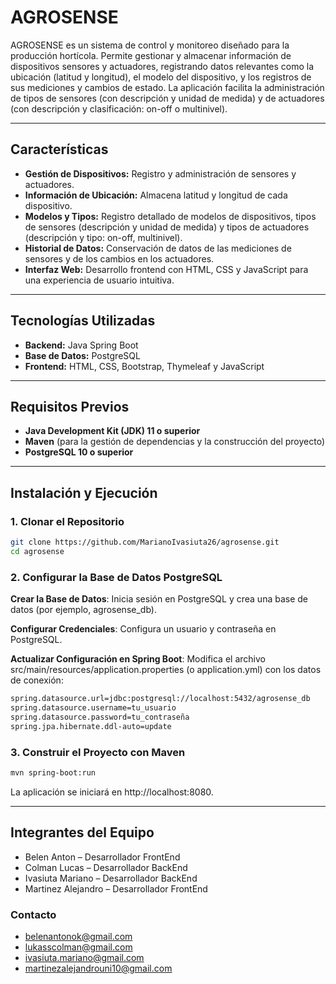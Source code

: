 # AGROSENSE

AGROSENSE es un sistema de control y monitoreo diseñado para la producción hortícola. Permite gestionar y almacenar información de dispositivos sensores y actuadores, registrando datos relevantes como la ubicación (latitud y longitud), el modelo del dispositivo, y los registros de sus mediciones y cambios de estado. La aplicación facilita la administración de tipos de sensores (con descripción y unidad de medida) y de actuadores (con descripción y clasificación: on-off o multinivel).

---

## Características

- **Gestión de Dispositivos:** Registro y administración de sensores y actuadores.
- **Información de Ubicación:** Almacena latitud y longitud de cada dispositivo.
- **Modelos y Tipos:** Registro detallado de modelos de dispositivos, tipos de sensores (descripción y unidad de medida) y tipos de actuadores (descripción y tipo: on-off, multinivel).
- **Historial de Datos:** Conservación de datos de las mediciones de sensores y de los cambios en los actuadores.
- **Interfaz Web:** Desarrollo frontend con HTML, CSS y JavaScript para una experiencia de usuario intuitiva.

---

## Tecnologías Utilizadas

- **Backend:** Java Spring Boot
- **Base de Datos:** PostgreSQL
- **Frontend:** HTML, CSS, Bootstrap, Thymeleaf y JavaScript

---

## Requisitos Previos

- **Java Development Kit (JDK) 11 o superior**
- **Maven** (para la gestión de dependencias y la construcción del proyecto)
- **PostgreSQL 10 o superior**
---

## Instalación y Ejecución

### 1. Clonar el Repositorio

```bash
git clone https://github.com/MarianoIvasiuta26/agrosense.git
cd agrosense
```

### 2. Configurar la Base de Datos PostgreSQL
**Crear la Base de Datos**:
Inicia sesión en PostgreSQL y crea una base de datos (por ejemplo, agrosense_db).

**Configurar Credenciales**:
Configura un usuario y contraseña en PostgreSQL.

**Actualizar Configuración en Spring Boot**:
Modifica el archivo src/main/resources/application.properties (o application.yml) con los datos de conexión:

```bash
spring.datasource.url=jdbc:postgresql://localhost:5432/agrosense_db
spring.datasource.username=tu_usuario
spring.datasource.password=tu_contraseña
spring.jpa.hibernate.ddl-auto=update
```

### 3. Construir el Proyecto con Maven
```bash
mvn spring-boot:run
```
La aplicación se iniciará en http://localhost:8080.

---
## Integrantes del Equipo
- Belen Anton  – Desarrollador FrontEnd 
- Colman Lucas – Desarrollador BackEnd 
- Ivasiuta Mariano – Desarrollador BackEnd 
- Martinez Alejandro – Desarrollador FrontEnd 

### Contacto
- belenantonok@gmail.com
- lukasscolman@gmail.com
- ivasiuta.mariano@gmail.com
- martinezalejandrouni10@gmail.com





